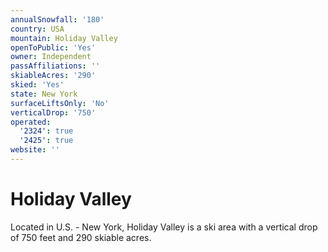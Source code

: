 ```yaml
---
annualSnowfall: '180'
country: USA
mountain: Holiday Valley
openToPublic: 'Yes'
owner: Independent
passAffiliations: ''
skiableAcres: '290'
skied: 'Yes'
state: New York
surfaceLiftsOnly: 'No'
verticalDrop: '750'
operated:
  '2324': true
  '2425': true
website: ''
---
```



# Holiday Valley

Located in U.S. - New York, Holiday Valley is a ski area with a vertical drop of 750 feet and 290 skiable acres.
